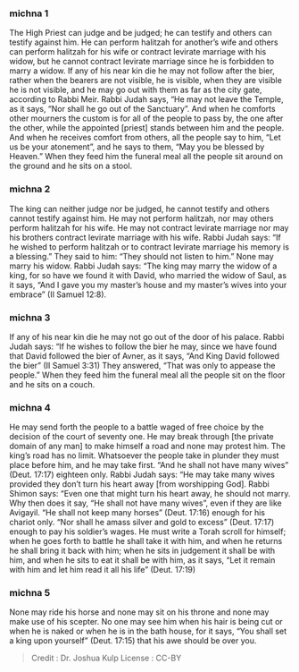 
### michna 1
The High Priest can judge and be judged; he can testify and others can testify against him. He can perform halitzah for another’s wife and others can perform halitzah for his wife or contract levirate marriage with his widow, but he cannot contract levirate marriage since he is forbidden to marry a widow. If any of his near kin die he may not follow after the bier, rather when the bearers are not visible, he is visible, when they are visible he is not visible, and he may go out with them as far as the city gate, according to Rabbi Meir. Rabbi Judah says, “He may not leave the Temple, as it says, “Nor shall he go out of the Sanctuary”. And when he comforts other mourners the custom is for all of the people to pass by, the one after the other, while the appointed [priest] stands between him and the people. And when he receives comfort from others, all the people say to him, “Let us be your atonement”, and he says to them, “May you be blessed by Heaven.” When they feed him the funeral meal all the people sit around on the ground and he sits on a stool.

### michna 2
The king can neither judge nor be judged, he cannot testify and others cannot testify against him. He may not perform halitzah, nor may others perform halitzah for his wife. He may not contract levirate marriage nor may his brothers contract levirate marriage with his wife. Rabbi Judah says:  “If he wished to perform halitzah or to contract levirate marriage his memory is a blessing.” They said to him: “They should not listen to him.” None may marry his widow. Rabbi Judah says:  “The king may marry the widow of a king, for so have we found it with David, who married the widow of Saul, as it says, “And I gave you my master’s house and my master’s wives into your embrace” (II Samuel 12:8).

### michna 3
If any of his near kin die he may not go out of the door of his palace. Rabbi Judah says:  “If he wishes to follow the bier he may, since we have found that David followed the bier of Avner, as it says, “And King David followed the bier” (II Samuel 3:31) They answered, “That was only to appease the people.” When they feed him the funeral meal all the people sit on the floor and he sits on a couch.

### michna 4
He may send forth the people to a battle waged of free choice by the decision of the court of seventy one. He may break through [the private domain of any man] to make himself a road and none may protest him. The king’s road has no limit. Whatsoever the people take in plunder they must place before him, and he may take first. “And he shall not have many wives” (Deut. 17:17) eighteen only. Rabbi Judah says: “He may take many wives provided they don’t turn his heart away [from worshipping God]. Rabbi Shimon says:  “Even one that might turn his heart away, he should not marry.  Why then does it say, “He shall not have many wives”, even if they are like Avigayil. “He shall not keep many horses” (Deut. 17:16) enough for his chariot only. “Nor shall he amass silver and gold to excess” (Deut. 17:17) enough to pay his soldier’s wages. He must write a Torah scroll for himself; when he goes forth to battle he shall take it with him, and when he returns he shall bring it back with him; when he sits in judgement it shall be with him, and when he sits to eat it shall be with him, as it says, “Let it remain with him and let him read it all his life” (Deut. 17:19)

### michna 5
None may ride his horse and none may sit on his throne and none may make use of his scepter. No one may see him when his hair is being cut or when he is naked or when he is in the bath house, for it says, “You shall set a king upon yourself” (Deut. 17:15) that his awe should be over you.

>Credit : Dr. Joshua Kulp
>License : CC-BY